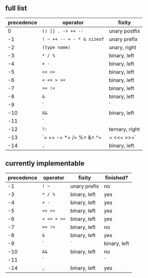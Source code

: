 ## full list

| precedence | operator | fixity |
 --- | --- | ---
| 0 | `() [] . -> ++ --` | unary postfix |
| -1 | `! ~ ++ -- + - * & sizeof` | unary prefix |
| -2 | `(type name)` | unary, right |
| -3 | `* / %` | binary, left |
| -4 | `+ -` | binary, left |
| -5 | `<< >>` | binary, left |
| -6 | `< <= > >=` | binary, left |
| -7 | `== !=` | binary, left |
| -8 | `&` | binary, left |
| -9 | `|` | binary, left|
| -10 | `&&` | binary, left |
| -11 | `||` | binary, left |
| -12 | `?:` | ternary, right |
| -13 | `= += -= *= /= %= &= ^= |= <<= >>=` | binary, right |
|-14| `,` | binary, left |


## currently implementable

| precedence | operator | fixity | finished? |
 --- | --- | --- | ---
| -1 | `! ~ ` | unary prefix | no |
| -3 | `* / %` | binary, left | yes |
| -4 | `+ -` | binary, left | yes |
| -5 | `<< >>` | binary, left | yes |
| -6 | `< <= > >=` | binary, left | yes |
| -7 | `== !=` | binary, left | no |
| -8 | `&` | binary, left | yes |
| -9 | `|` | binary, left| yes |
| -10 | `&&` | binary, left | no |
| -11 | `||` | binary, left | no |
|-14| `,` | binary, left | yes |
